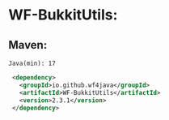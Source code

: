 # WF-BukkitUtils:
## Maven:
`Java(min): 17`
```xml
 <dependency>
   <groupId>io.github.wf4java</groupId>
   <artifactId>WF-BukkitUtils</artifactId>
   <version>2.3.1</version>
 </dependency>
```
